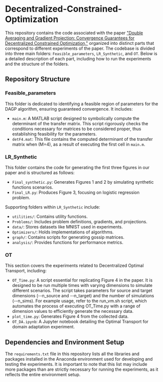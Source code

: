 

# Decentralized-Constrained-Optimization

This repository contains the code associated with the paper <a href="https://arxiv.org/abs/2210.03232">"Double Averaging and Gradient Projection: Convergence Guarantees for Decentralized Constrained Optimization,"</a> organized into distinct parts that correspond to different experiments of the paper. The codebase is divided into three main folders: `Feasible_parameters`, `LR_Synthetic`, and `OT`. Below is a detailed description of each part, including how to run the experiments and the structure of the folders.

## Repository Structure

### Feasible_parameters

This folder is dedicated to identifying a feasible region of parameters for the DAGP algorithm, ensuring guaranteed convergence. It includes:

- `main.m`: A MATLAB script designed to symbolically compute the determinant of the transfer matrix. This script rigorously checks the conditions necessary for matrices to be considered proper, thus establishing feasibility for the parameters.
- `detF4.mat`: This file contains the computed determinant of the transfer matrix when \(M=4\), as a result of executing the first cell in `main.m`. 


### LR_Synthetic

This folder contains the code for generating the first three figures in our paper and is structured as follows:

- `Final_synthetic.py`: Generates Figures 1 and 2 by simulating synthetic functions scenarios.
- `Final_LR.py`: Produces Figure 3, focusing on logistic regression problem.

Supporting folders within `LR_Synthetic` include:

- `utilities/`: Contains utility functions.
- `Problems/`: Includes problem definitions, gradients, and projections.
- `data/`: Stores datasets like MNIST used in experiments.
- `Optimizers/`: Holds implementations of algorithms.
- `graph/`: Contains scripts for generating gossip matrices.
- `analysis/`: Provides functions for performance metrics.

### OT

This section covers the experiments related to Decentralized Optimal Transport, including:

- `OT_Time.py`: A script essential for replicating Figure 4 in the paper. It is designed to be run multiple times with varying dimensions to simulate different scenarios. The script takes parameters for source and target dimensions (--n_source and --n_target) and the number of simulations (--n_sims). For example usage, refer to the run_vm.sh script, which automates the process of executing OT_Time.py with a range of dimension values to efficiently generate the necessary data.
- `plot_time.py`: Generates Figure 4 from the collected data.
- `OT_DA.ipynb`: A Jupyter notebook detailing the Optimal Transport for domain adaptation experiment.

## Dependencies and Environment Setup

The `requirements.txt` file in this repository lists all the libraries and packages installed in the Anaconda environment used for developing and testing the experiments. It is important to note that this list may include more packages than are strictly necessary for running the experiments, as it reflects the entire environment setup.
